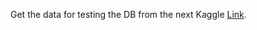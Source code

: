 Get the data for testing the DB from the next Kaggle [Link](https://www.kaggle.com/datasets/dhruvildave/ookla-internet-speed-dataset).
